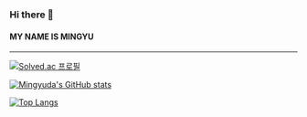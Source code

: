 

### Hi there 👋

#### MY NAME IS MINGYU

--- 
[![Solved.ac 프로필](http://mazassumnida.wtf/api/v2/generate_badge?boj=dbflwkdj)](https://solved.ac/dbflwkdj)

<!-- **blod** <br>
*itailc*
~~취소선

* 1번
* 2번
* 3번

[네이버](https://www.naver.com)

```
print('파이선 코딩')
```
😏
😂
 -->

[![Mingyuda's GitHub stats](https://github-readme-stats-git-masterrstaa-rickstaa.vercel.app/api?username=mingyuda)]()


[![Top Langs](https://github-readme-stats.vercel.app/api/top-langs/?username=mingyuda&langs_count=10&layout=compact)]()








<!--
**mingyuda/mingyuda** is a ✨ _special_ ✨ repository because its `README.md` (this file) appears on your GitHub profile.

Here are some ideas to get you started:

- 🔭 I’m currently working on ...
- 🌱 I’m currently learning ...
- 👯 I’m looking to collaborate on ...
- 🤔 I’m looking for help with ...
- 💬 Ask me about ...
- 📫 How to reach me: ...
- 😄 Pronouns: ...
- ⚡ Fun fact: ...
-->
